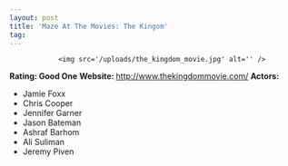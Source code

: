 ```yaml
---
layout: post
title: 'Maze At The Movies: The Kingom'
tag: 
---
```



                <img src='/uploads/the_kingdom_movie.jpg' alt='' />
<p><strong>Rating: Good One</strong>
<strong>Website: </strong><a href="http://www.thekingdommovie.com/"><a href="http://www.thekingdommovie.com/">http://www.thekingdommovie.com/</a></a>
<strong>Actors: </strong></p>
<ul>
    <li>Jamie Foxx</li>
    <li>Chris Cooper</li>
    <li>Jennifer Garner</li>
    <li>Jason Bateman</li>
    <li>Ashraf Barhom</li>
    <li>Ali Suliman</li>
    <li>Jeremy Piven</li>
</ul>
            
